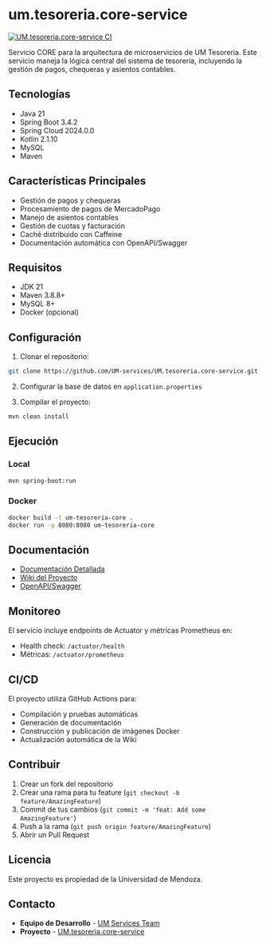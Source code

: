 # um.tesoreria.core-service

[![UM.tesoreria.core-service CI](https://github.com/UM-services/UM.tesoreria.core-service/actions/workflows/maven.yml/badge.svg)](https://github.com/UM-services/UM.tesoreria.core-service/actions/workflows/maven.yml)

Servicio CORE para la arquitectura de microservicios de UM Tesoreria. Este servicio maneja la lógica central del sistema de tesorería, incluyendo la gestión de pagos, chequeras y asientos contables.

## Tecnologías

- Java 21
- Spring Boot 3.4.2
- Spring Cloud 2024.0.0
- Kotlin 2.1.10
- MySQL
- Maven

## Características Principales

- Gestión de pagos y chequeras
- Procesamiento de pagos de MercadoPago
- Manejo de asientos contables
- Gestión de cuotas y facturación
- Caché distribuido con Caffeine
- Documentación automática con OpenAPI/Swagger

## Requisitos

- JDK 21
- Maven 3.8.8+
- MySQL 8+
- Docker (opcional)

## Configuración

1. Clonar el repositorio:
```bash
git clone https://github.com/UM-services/UM.tesoreria.core-service.git
```

2. Configurar la base de datos en `application.properties`

3. Compilar el proyecto:
```bash
mvn clean install
```

## Ejecución

### Local
```bash
mvn spring-boot:run
```

### Docker
```bash
docker build -t um-tesoreria-core .
docker run -p 8080:8080 um-tesoreria-core
```

## Documentación

- [Documentación Detallada](https://um-services.github.io/UM.tesoreria.core-service/project-documentation)
- [Wiki del Proyecto](https://github.com/UM-services/UM.tesoreria.core-service/wiki)
- [OpenAPI/Swagger](http://localhost:8080/swagger-ui.html)

## Monitoreo

El servicio incluye endpoints de Actuator y métricas Prometheus en:
- Health check: `/actuator/health`
- Métricas: `/actuator/prometheus`

## CI/CD

El proyecto utiliza GitHub Actions para:
- Compilación y pruebas automáticas
- Generación de documentación
- Construcción y publicación de imágenes Docker
- Actualización automática de la Wiki

## Contribuir

1. Crear un fork del repositorio
2. Crear una rama para tu feature (`git checkout -b feature/AmazingFeature`)
3. Commit de tus cambios (`git commit -m 'feat: Add some AmazingFeature'`)
4. Push a la rama (`git push origin feature/AmazingFeature`)
5. Abrir un Pull Request

## Licencia

Este proyecto es propiedad de la Universidad de Mendoza.

## Contacto

- **Equipo de Desarrollo** - [UM Services Team](https://github.com/dqmdz)
- **Proyecto** - [UM.tesoreria.core-service](https://github.com/UM-services/UM.tesoreria.core-service)

